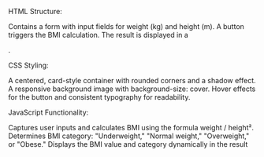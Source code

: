 HTML Structure:

Contains a form with input fields for weight (kg) and height (m).
A button triggers the BMI calculation.
The result is displayed in a <div>.

CSS Styling:

A centered, card-style container with rounded corners and a shadow effect.
A responsive background image with background-size: cover.
Hover effects for the button and consistent typography for readability.

JavaScript Functionality:

Captures user inputs and calculates BMI using the formula weight / height².
Determines BMI category: "Underweight," "Normal weight," "Overweight," or "Obese."
Displays the BMI value and category dynamically in the result <div>
